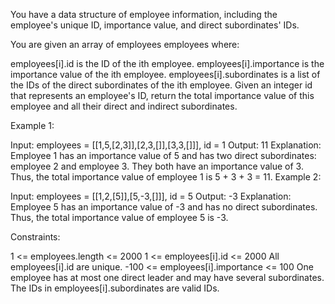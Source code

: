 You have a data structure of employee information, including the employee's unique ID, importance value, and direct subordinates' IDs.

You are given an array of employees employees where:

employees[i].id is the ID of the ith employee.
employees[i].importance is the importance value of the ith employee.
employees[i].subordinates is a list of the IDs of the direct subordinates of the ith employee.
Given an integer id that represents an employee's ID, return the total importance value of this employee and all their direct and indirect subordinates.

 

Example 1:


Input: employees = [[1,5,[2,3]],[2,3,[]],[3,3,[]]], id = 1
Output: 11
Explanation: Employee 1 has an importance value of 5 and has two direct subordinates: employee 2 and employee 3.
They both have an importance value of 3.
Thus, the total importance value of employee 1 is 5 + 3 + 3 = 11.
Example 2:


Input: employees = [[1,2,[5]],[5,-3,[]]], id = 5
Output: -3
Explanation: Employee 5 has an importance value of -3 and has no direct subordinates.
Thus, the total importance value of employee 5 is -3.
 

Constraints:

1 <= employees.length <= 2000
1 <= employees[i].id <= 2000
All employees[i].id are unique.
-100 <= employees[i].importance <= 100
One employee has at most one direct leader and may have several subordinates.
The IDs in employees[i].subordinates are valid IDs.
